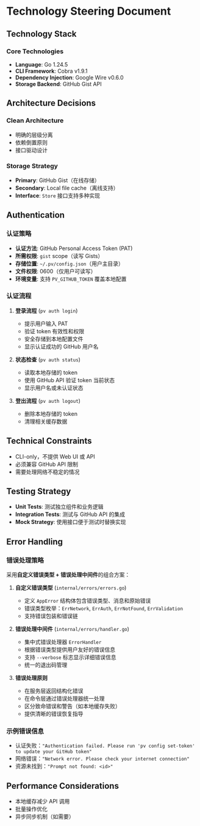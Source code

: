 # Technology Steering Document

## Technology Stack
### Core Technologies
- **Language**: Go 1.24.5
- **CLI Framework**: Cobra v1.9.1
- **Dependency Injection**: Google Wire v0.6.0
- **Storage Backend**: GitHub Gist API

## Architecture Decisions
### Clean Architecture
- 明确的层级分离
- 依赖倒置原则
- 接口驱动设计

### Storage Strategy
- **Primary**: GitHub Gist（在线存储）
- **Secondary**: Local file cache（离线支持）
- **Interface**: `Store` 接口支持多种实现

## Authentication
### 认证策略
- **认证方法**: GitHub Personal Access Token (PAT)
- **所需权限**: `gist` scope（读写 Gists）
- **存储位置**: `~/.pv/config.json`（用户主目录）
- **文件权限**: 0600（仅用户可读写）
- **环境变量**: 支持 `PV_GITHUB_TOKEN` 覆盖本地配置

### 认证流程
1. **登录流程** (`pv auth login`)
   - 提示用户输入 PAT
   - 验证 token 有效性和权限
   - 安全存储到本地配置文件
   - 显示认证成功的 GitHub 用户名

2. **状态检查** (`pv auth status`)
   - 读取本地存储的 token
   - 使用 GitHub API 验证 token 当前状态
   - 显示用户名或未认证状态

3. **登出流程** (`pv auth logout`)
   - 删除本地存储的 token
   - 清理相关缓存数据

## Technical Constraints
- CLI-only，不提供 Web UI 或 API
- 必须兼容 GitHub API 限制
- 需要处理网络不稳定的情况

## Testing Strategy
- **Unit Tests**: 测试独立组件和业务逻辑
- **Integration Tests**: 测试与 GitHub API 的集成
- **Mock Strategy**: 使用接口便于测试时替换实现

## Error Handling
### 错误处理策略
采用**自定义错误类型 + 错误处理中间件**的组合方案：

1. **自定义错误类型** (`internal/errors/errors.go`)
   - 定义 `AppError` 结构体包含错误类型、消息和原始错误
   - 错误类型枚举：`ErrNetwork`, `ErrAuth`, `ErrNotFound`, `ErrValidation`
   - 支持错误包装和错误链

2. **错误处理中间件** (`internal/errors/handler.go`)
   - 集中式错误处理器 `ErrorHandler`
   - 根据错误类型提供用户友好的错误信息
   - 支持 `--verbose` 标志显示详细错误信息
   - 统一的退出码管理

3. **错误处理原则**
   - 在服务层返回结构化错误
   - 在命令层通过错误处理器统一处理
   - 区分致命错误和警告（如本地缓存失败）
   - 提供清晰的错误恢复指导

### 示例错误信息
- 认证失败：`"Authentication failed. Please run 'pv config set-token' to update your GitHub token"`
- 网络错误：`"Network error. Please check your internet connection"`
- 资源未找到：`"Prompt not found: <id>"`

## Performance Considerations
- 本地缓存减少 API 调用
- 批量操作优化
- 异步同步机制（如需要）